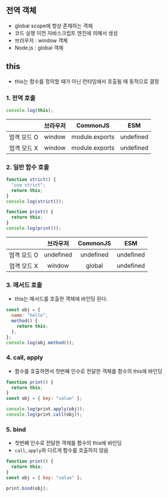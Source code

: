 ## 전역 객체

- global scope에 항상 존재하는 객체
- 코드 실행 이전 자바스크립트 엔진에 의해서 생성
- 브라우저 : window 객체
- Node.js : global 객체

## this

- this는 함수를 정의할 때가 아닌 런타임에서 호출될 때 동적으로 결정

### 1. 전역 호출

```javascript
console.log(this);
```

|             | 브라우저 |    CommonJS    |    ESM    |
| :---------: | :------: | :------------: | :-------: |
| 엄격 모드 O |  window  | module.exports | undefined |
| 엄격 모드 X |  window  | module.exports | undefined |

### 2. 일반 함수 호출

```javascript
function strict() {
  "use strict";
  return this;
}
console.log(strict());
```

```javascript
function print() {
  return this;
}
console.log(print());
```

|             | 브라우저  | CommonJS  |    ESM    |
| :---------: | :-------: | :-------: | :-------: |
| 엄격 모드 O | undefined | undefined | undefined |
| 엄격 모드 X |  window   |  global   | undefined |

### 3. 메서드 호출

- this는 메서드를 호출한 객체에 바인딩 된다.

```javascript
const obj = {
  name: "hello",
  method() {
    return this;
  },
};
console.log(obj.method());
```

### 4. call, apply

- 함수를 호출하면서 첫번째 인수로 전달한 객체를 함수의 this에 바인딩

```javascript
function print() {
  return this;
}
const obj = { key: "value" };

console.log(print.apply(obj));
console.log(print.call(obj));
```

### 5. bind

- 첫번째 인수로 전달한 객체를 함수의 this에 바인딩
- `call`, `apply`와 다르게 함수를 호출하지 않음

```javascript
function print() {
  return this;
}
const obj = { key: "value" };

print.bind(obj);
```
